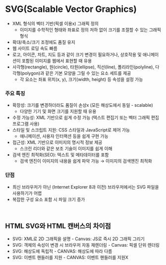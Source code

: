 # SVG(Scalable Vector Graphics)

- XML 형식의 벡터 기반(픽셀 이용x) 그래픽 정의
  - 이미지를 수학적인 형태와 좌표로 정의
    저하 없이 크기를 조절할 수 있는 그래픽 형식
- 확대/축소/크기 조정에도 품질 유지
- 웹 사이트 로딩 속도 빠름
- 로고, 아이콘, 차트, 지도 등과 같이 크기 변경이 필요하거나, 상호작용 및 애니메이션이 포함된 이미지를 웹에서 표현할 때 유용
- 사각형(rectangle), 원(circle), 타원(ellipse), 직선(line), 폴리라인(polyline), 다각형(polygon)과 같은 기본 모양을 그릴 수 있는 요소 세트를 제공
  - 각 요소는 좌표 위치(x, y), 크기(width, height) 등 속성을 설정 가능

### 주요 특징

- 확장성: 크기를 변경하더라도 품질이 손상x (모든 해상도에서 동일 - scalable)
  - 다양한 기기 및 화면 크기를 지원할 때 유용
- 수정 가능성: XML 기반으로 쉽게 수정 가능 (텍스트 편집기 또는 벡터 그래픽 편집 프로그램 사용)
- 스타일 및 스크립트 지원: CSS 스타일과 JavaScript로 제어 가능
  - 애니메이션, 사용자 인터랙션 등을 쉽게 구현 가능
- 접근성: XML 기반으로 이미지의 명시적 정보 제공
  - 스크린 리더와 같은 보조 기술이 이미지를 쉽게 이해
- 검색 엔진 최적화(SEO): 텍스트 및 메타데이터를 포함
  - 검색 엔진이 이미지의 내용을 쉽게 파악 가능 → 이미지의 검색엔진 최적화

### 단점

- 최신 브라우저가 아닌 (Internet Explorer 8과 이전) 브라우저에서는 SVG 파일을 사용하기가 어렵
- 복잡한 구성 요소 포함 시 파일 크기 증가

<br />

## HTML SVG와 HTML 캔버스의 차이점

- SVG: XML로 2D 그래픽을 설명 - Canvas: JS로 즉시 2D 그래픽 그리기
- SVG: 객체의 속성이 변경 시 브라우저 자동 재렌더링 - Canvas: 픽셀 단위 렌더링
- SVG: 해상도에 독립적 - CANVAS: 해상도에 따라 다름
- SVG: 이벤트 핸들러를 지원 - CANVAS: 이벤트 핸들러를 지원X
